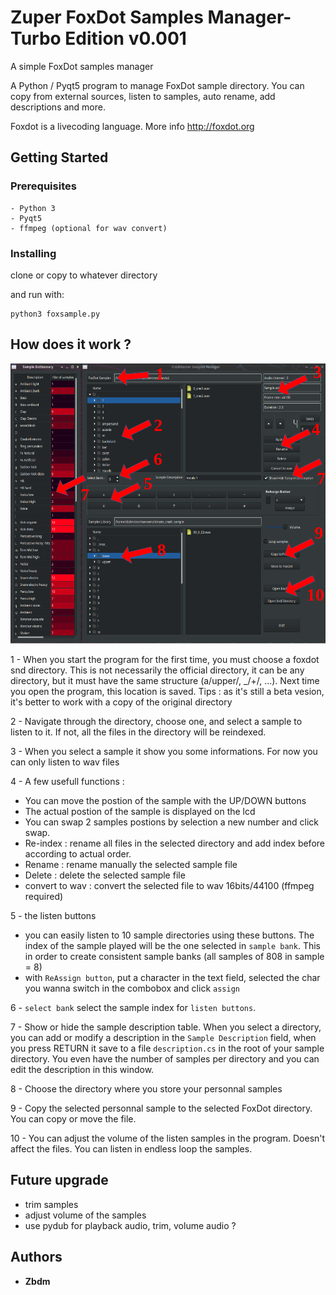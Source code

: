 # Zuper FoxDot Samples Manager- Turbo Edition v0.001
A simple FoxDot samples manager

A Python / Pyqt5 program to manage FoxDot sample directory.
You can copy from external sources, listen to samples, auto rename, add descriptions and more.

Foxdot is a livecoding language. More info http://foxdot.org

## Getting Started

### Prerequisites
```
- Python 3
- Pyqt5 
- ffmpeg (optional for wav convert)
```

### Installing

clone or copy to whatever directory 

and run with:

```
python3 foxsample.py
```

## How does it work ?

![Alt text](screen.png?raw=true)

1 - When you start the program for the first time, you must choose a foxdot snd directory. This is not necessarily the official directory, it can be any directory, but it must have the same structure (a/upper/, _/+/, ...).
Next time you open the program, this location is saved.
Tips : as it's still a beta vesion, it's better to work with a copy of the original directory

2 - Navigate through the directory, choose one, and select a sample to listen to it. If not, all the files in the directory will be reindexed.

3 - When you select a sample it show you some informations. For now you can only listen to wav files

4 - A few usefull functions :
  * You can move the postion of the sample with the UP/DOWN buttons
  * The actual postion of the sample is displayed on the lcd
  * You can swap 2 samples postions by selection a new number and click swap.
  * Re-index : rename all files in the selected directory and add index before according to actual order.
  * Rename : rename manually the selected sample file
  * Delete : delete the selected sample file
  * convert to wav : convert the selected file to wav 16bits/44100 (ffmpeg required)

5 - the listen buttons
  * you can easily listen to 10 sample directories using these buttons. The index of the sample played will be the one selected in `sample bank`. This in order to create consistent sample banks (all samples of 808 in sample = 8) 
  * with `ReAssign button`, put a character in the text field, selected the char you wanna switch in the combobox and click `assign`  

6 - `select bank` select the sample index for `listen buttons`.

7 - Show or hide the sample description table. When you select a directory, you can add or modify a description in the `Sample Description` field, when you press RETURN it save to a file `description.cs` in the root of your sample directory. You even have the number of samples per directory and you can edit the description in this window. 

8 - Choose the directory where you store your personnal samples

9 - Copy the selected personnal sample to the selected FoxDot directory. You can copy or move the file. 

10 - You can adjust the volume of the listen samples in the program. Doesn't affect the files.
     You can listen in endless loop the samples.

## Future upgrade
 - trim samples
 - adjust volume of the samples
 - use pydub for playback audio, trim, volume audio ?

## Authors

* **Zbdm**
